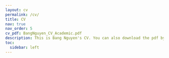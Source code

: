 ```yaml
---
layout: cv
permalink: /cv/
title: CV
nav: true
nav_order: 5
cv_pdf: BangNguyen_CV_Academic.pdf
description: This is Bang Nguyen's CV. You can also download the pdf by clicking the top pdf download button.
toc:
  sidebar: left
---
```

